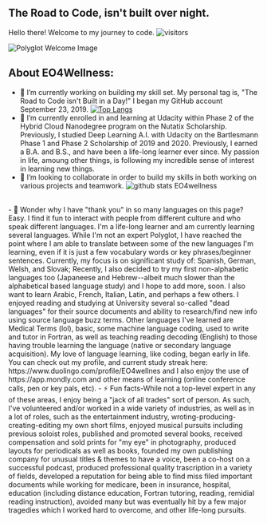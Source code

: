## The Road to Code, isn't built over night. 
Hello there!  Welcome to my journey to code. ![visitors](https://visitor-badge.glitch.me/badge?page_id=EO4wellness.visitor-badge)

![Polyglot Welcome Image](https://galswhocode.files.wordpress.com/2020/11/polyglot-welcome-eo4wellness.jpg)

## About EO4Wellness: 
- 🔭 I’m currently working on building my skill set. My personal tag is, "The Road to Code isn't Built in a Day!" I began my GitHub account September 23, 2019.
[![Top Langs](https://github-readme-stats.vercel.app/api/top-langs/?username=EO4wellness&layout=compact)](https://github.com/EO4wellness/github-readme-stats)
- 🌱 I’m currently enrolled in and learning at Udacity within Phase 2 of the Hybrid Cloud Nanodegree program on the Nutatix Scholarship. Previously, I studied Deep Learning A.I. with Udacity on the Bartlesmann Phase 1 and Phase 2 Scholarship of 2019 and 2020.  Previously, I earned a B.A. and B.S., and have been a life-long learner ever since. My passion in life, amoung other things, is following my incredible sense of interest in learning new things. 
- 👯 I’m looking to collaborate in order to build my skills in both working on various projects and teamwork. 
![github stats EO4wellness](https://github-readme-stats.vercel.app/api?username=EO4wellness&show_icons=true&theme=cobalt)
<br>
- 💬 Wonder why I have "thank you" in so many languages on this page?  Easy. I find it fun to interact with people from different culture and who speak different languages.  I'm a life-long learner and am currently learning several languages. While I'm not an expert Polyglot, I have reached the point where I am able to translate between some of the new languages I'm learning, even if it is just a few vocabulary words or key phrases/beginner sentences. Currently, my focus is on significant study of: Spanish, German, Welsh, and Slovak; Recently, I also decided to try my first non-alphabetic languages too (Japaneese and Hebrew--albeit much slower than the alphabetical based language study) and I hope to add more, soon.  I also want to learn Arabic, French, Italian, Latin, and perhaps a few others. I enjoyed reading and studying at University several so-called "dead languages" for their source documents and ability to research/find new info using source language buzz terms.  Other languages I've learned are Medical Terms (lol), basic, some machine language coding, used to write and tutor in Fortran, as well as teaching reading decoding (English) to those having trouble learning the language (native or secondary language acquisition).  My love of language learning, like coding, began early in life.  You can check out my profile, and current study streak here: https://www.duolingo.com/profile/EO4wellnes and I also enjoy the use of https://app.mondly.com and other means of learning (online conference calls, pen or key pals, etc). 
- ⚡ Fun facts-While not a top-level expert in any of these areas, I enjoy being a "jack of all trades" sort of person. As such, I've volunteered and/or worked in a wide variety of industries, as well as in a lot of roles, such as the entertainment industry, wroting-producing-creating-editing my own short films, enjoyed musical pursuits including previous soloist roles, published and promoted several books, received compensation and sold prints for "my eye" in photography, produced layouts for periodicals as well as books, founded my own publishing company for unusual titles & themes to have a voice, been a co-host on a successful podcast, produced professional quality trascription in a variety of fields, developed a reputation for being able to find miss filed important documents while working for medicare, been in insurance, hospital, education (including distance education, Fortran tutoring, reading, remidial reading instruction), avoided many but was eventually hit by a few major tragedies which I worked hard to overcome, and other life-long pursuits.  
<!--
**EO4wellness/EO4wellness** is a ✨ _special_ ✨ repository because its `README.md` (this file) appears on your GitHub profile.

Here are some ideas to get you started:

- 🔭 I’m currently working on ...
- 🌱 I’m currently learning ...
- 👯 I’m looking to collaborate on ...
- 🤔 I’m looking for help with ...
- 💬 Ask me about ...
- 📫 How to reach me: ...
- 😄 Pronouns: ...
- ⚡ Fun fact: ...
-->


[![Top Langs](https://github-readme-stats.vercel.app/api/top-langs/?username=EO4wellness)]
